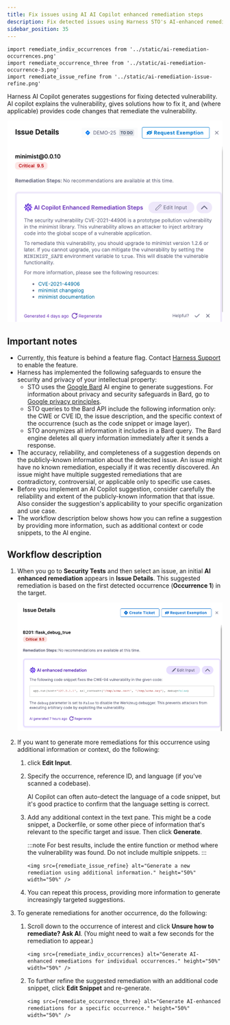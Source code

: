 ```yaml
---
title: Fix issues using AI AI Copilot enhanced remediation steps
description: Fix detected issues using Harness STO's AI-enhanced remediation engine.
sidebar_position: 35
---
```


<!-- style>

.green {
    color: green;
    font-weight:700;
    font-size: 30px;
}

.hidden {
   display: none;
}
</style -->

```mdx-code-block
import remediate_indiv_occurrences from '../static/ai-remediation-occurrences.png'
import remediate_occurrence_three from '../static/ai-remediation-occurrence-3.png'
import remediate_issue_refine from '../static/ai-remediation-issue-refine.png'
```

Harness AI Copilot generates suggestions for fixing detected vulnerability. AI copilot explains the vulnerability, gives solutions how to fix it, and (where applicable) provides code changes that remediate the vulnerability.

![](../static/ai-copilot-issue-example.png)


## Important notes
* Currently, this feature is behind a feature flag. Contact [Harness Support](mailto:support@harness.io) to enable the feature. 
* Harness has implemented the following safeguards to ensure the security and privacy of your intellectual property: 
  * STO uses the [Google Bard](https://bard.google.com/) AI engine to generate suggestions. For information about privacy and security safeguards in Bard, go to [Google privacy principles](https://safety.google/principles/).  
  * STO queries to the Bard API include the following information only: the CWE or CVE ID, the issue description, and the specific context of the occurrence (such as the code snippet or image layer).
  * STO anonymizes all information it includes in a Bard query. The Bard engine deletes all query information immediately after it sends a response. 
* The accuracy, reliability, and completeness of a suggestion depends on the publicly-known information about the detected issue. An issue might have no known remediation, especially if it was recently discovered. An issue might have multiple suggested remediations that are contradictory, controversial, or applicable only to specific use cases.
* Before you implement an AI Copilot suggestion, consider carefully the reliability and extent of the publicly-known information that that issue. Also consider the suggestion's applicability to your specific organization and use case.
* The workflow description below shows how you can refine a suggestion by providing more information, such as additional context or code snippets, to the AI engine.

## Workflow description

1. When you go to **Security Tests** and then select an issue, an initial **AI enhanced remediation** appears in **Issue Details**. This suggested remediation is based on the first detected occurrence (**Occurrence 1**) in the target. 

   ![](../static/ai-remediation-issue.png)

2. If you want to generate more remediations for this occurrence using additional information or context, do the following: 

   1. click **Edit Input**. 

   2. Specify the occurrence, reference ID, and language (if you've scanned a codebase). 
   
      AI Copilot can often auto-detect the language of a code snippet, but it's good practice to confirm that the language setting is correct. 

   3. Add any additional context in the text pane. This might be a code snippet, a Dockerfile, or some other piece of information that's relevant to the specific target and issue. Then click **Generate**. 

      :::note
      For best results, include the entire function or method where the vulnerability was found. Do not include multiple snippets.
      :::   

       ```mdx-code-block
      <img src={remediate_issue_refine} alt="Generate a new remediation using additional information." height="50%" width="50%" />
      ```

   4. You can repeat this process, providing more information to generate increasingly targeted suggestions. 


3. To generate remediations for another occurrence,  do the following:

   1. Scroll down to the occurrence of interest and click **Unsure how to remediate? Ask AI**. (You might need to wait a few seconds for the remediation to appear.)

      ```mdx-code-block
      <img src={remediate_indiv_occurrences} alt="Generate AI-enhanced remediations for individual occurrences." height="50%" width="50%" />
      ```

   2. To further refine the suggested remediation with an additional code snippet, click **Edit Snippet** and re-generate.

      ```mdx-code-block
      <img src={remediate_occurrence_three} alt="Generate AI-enhanced remediations for a specific occurrence." height="50%" width="50%" />
      ```
      
